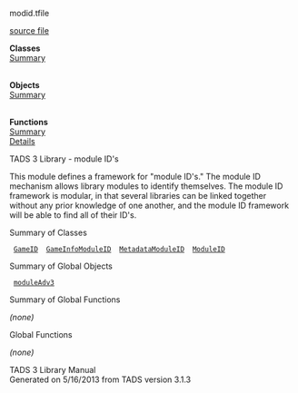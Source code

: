 <span class="title">modid.t</span><span class="type">file</span>

[source file](../source/modid.t.html)

**Classes**  
[Summary](#_ClassSummary_)  
 

**Objects**  
[Summary](#_ObjectSummary_)  
 

**Functions**  
[Summary](#_FunctionSummary_)  
[Details](#_Functions_)

<div class="fdesc">

TADS 3 Library - module ID's

This module defines a framework for "module ID's." The module ID
mechanism allows library modules to identify themselves. The module ID
framework is modular, in that several libraries can be linked together
without any prior knowledge of one another, and the module ID framework
will be able to find all of their ID's.

</div>

<span id="_ClassSummary_"></span>

<div class="mjhd">

<span class="hdln">Summary of Classes</span>  

</div>

` `[`GameID`](../object/GameID.html)`  `[`GameInfoModuleID`](../object/GameInfoModuleID.html)`  `[`MetadataModuleID`](../object/MetadataModuleID.html)`  `[`ModuleID`](../object/ModuleID.html)`  `
<span id="_ObjectSummary_"></span>

<div class="mjhd">

<span class="hdln">Summary of Global Objects</span>  

</div>

` `[`moduleAdv3`](../object/moduleAdv3.html)`  `
<span id="FunctionSummary_"></span>

<div class="mjhd">

<span class="hdln">Summary of Global Functions</span>  

</div>

*(none)* <span id="_Functions_"></span>

<div class="mjhd">

<span class="hdln">Global Functions</span>  

</div>

*(none)*

<div class="ftr">

TADS 3 Library Manual  
Generated on 5/16/2013 from TADS version 3.1.3

</div>
